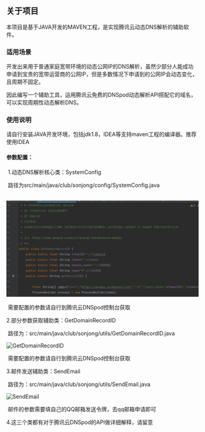 ## 关于项目

本项目是基于JAVA开发的MAVEN工程，是实现腾讯云动态DNS解析的辅助软件。

### 适用场景

开发出来用于普通家庭宽带环境的动态公网IP的DNS解析，虽然少部分人能成功申请到宝贵的宽带运营商的公网IP，但是多数情况下申请到的公网IP会动态变化，且周期不固定。

因此编写一个辅助工具，运用腾讯云免费的DNSpod动态解析API搭配它的域名，可以实现周期性动态解析DNS。

### 使用说明

请自行安装JAVA开发环境，包括jdk1.8，IDEA等支持maven工程的编译器。推荐使用IDEA

#### 参数配置：

​	1.动态DNS解析核心类：SystemConfig

​		路径为src/main/java/club/sonjong/config/SystemConfig.java

​		![systemConfig](https://github.com/Gaylone/DDNS_for_TencentCloud/blob/main/ReadmeIMG/GetDomainRecordID.png)

​		需要配置的参数请自行到腾讯云DNSpod控制台获取

2.部分参数获取辅助类：GetDomainRecordID

​	路径为：src/main/java/club/sonjong/utils/GetDomainRecordID.java

![GetDomainRecordID](C:\Users\Gaylone\Desktop\新建文件夹\GetDomainRecordID.png)

​		需要配置的参数请自行到腾讯云DNSpod控制台获取

3.邮件发送辅助类：SendEmail

​	路径为：src/main/java/club/sonjong/utils/SendEmail.java

![SendEmail](C:\Users\Gaylone\Desktop\新建文件夹\SendEmail.png)

​		邮件的参数需要填自己的QQ邮箱发送令牌，去qq邮箱申请即可

4.这三个类都有对于腾讯云DNSpod的API做详细解释，请留意
